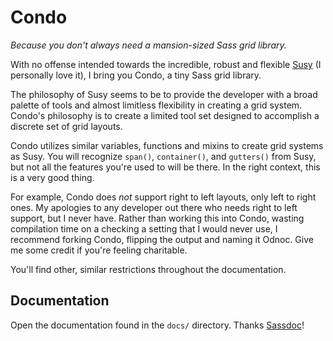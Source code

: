 # Condo

*Because you don't always need a mansion-sized Sass grid library.*

With no offense intended towards the incredible, robust and flexible [Susy](https://github.com/oddbird/susy) (I personally love it), I bring you Condo, a tiny Sass grid library.

The philosophy of Susy seems to be to provide the developer with a broad palette of tools and almost limitless flexibility in creating a grid system. Condo's philosophy is to create a limited tool set designed to accomplish a discrete set of grid layouts.

Condo utilizes similar variables, functions and mixins to create grid systems as Susy. You will recognize `span()`, `container()`, and `gutters()` from Susy, but not all the features you're used to will be there. In the right context, this is a very good thing.

For example, Condo does _not_ support right to left layouts, only left to right ones. My apologies to any developer out there who needs right to left support, but I never have. Rather than working this into Condo, wasting compilation time on a checking a setting that I would never use, I recommend forking Condo, flipping the output and naming it Odnoc. Give me some credit if you're feeling charitable.

You'll find other, similar restrictions throughout the documentation.

## Documentation

Open the documentation found in the `docs/` directory. Thanks [Sassdoc](http://sassdoc.com/)!


